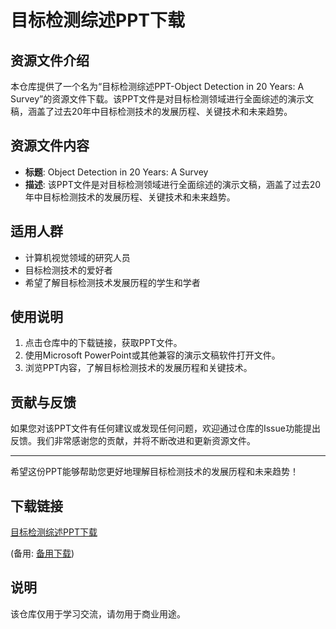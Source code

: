 # 目标检测综述PPT下载

## 资源文件介绍

本仓库提供了一个名为“目标检测综述PPT-Object Detection in 20 Years: A Survey”的资源文件下载。该PPT文件是对目标检测领域进行全面综述的演示文稿，涵盖了过去20年中目标检测技术的发展历程、关键技术和未来趋势。

## 资源文件内容

- **标题**: Object Detection in 20 Years: A Survey
- **描述**: 该PPT文件是对目标检测领域进行全面综述的演示文稿，涵盖了过去20年中目标检测技术的发展历程、关键技术和未来趋势。

## 适用人群

- 计算机视觉领域的研究人员
- 目标检测技术的爱好者
- 希望了解目标检测技术发展历程的学生和学者

## 使用说明

1. 点击仓库中的下载链接，获取PPT文件。
2. 使用Microsoft PowerPoint或其他兼容的演示文稿软件打开文件。
3. 浏览PPT内容，了解目标检测技术的发展历程和关键技术。

## 贡献与反馈

如果您对该PPT文件有任何建议或发现任何问题，欢迎通过仓库的Issue功能提出反馈。我们非常感谢您的贡献，并将不断改进和更新资源文件。

---

希望这份PPT能够帮助您更好地理解目标检测技术的发展历程和未来趋势！

## 下载链接
[目标检测综述PPT下载](https://pan.quark.cn/s/d9f8ad7a8017) 

(备用: [备用下载](https://pan.baidu.com/s/1-VxmFIX51TBhlcByKY-4OQ?pwd=1234))

## 说明

该仓库仅用于学习交流，请勿用于商业用途。
